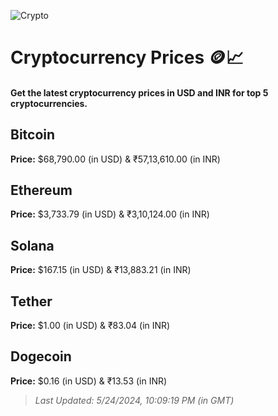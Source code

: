 
![Crypto](https://www.techguide.com.au/wp-content/uploads/2020/11/crypto3.jpeg)

# Cryptocurrency Prices 🪙📈

#### Get the latest cryptocurrency prices in USD and INR for top 5 cryptocurrencies.

## Bitcoin

**Price:** $68,790.00 (in USD) & ₹57,13,610.00 (in INR)

## Ethereum

**Price:** $3,733.79 (in USD) & ₹3,10,124.00 (in INR)

## Solana

**Price:** $167.15 (in USD) & ₹13,883.21 (in INR)

## Tether

**Price:** $1.00 (in USD) & ₹83.04 (in INR)

## Dogecoin

**Price:** $0.16 (in USD) & ₹13.53 (in INR)

> _Last Updated: 5/24/2024, 10:09:19 PM (in GMT)_
